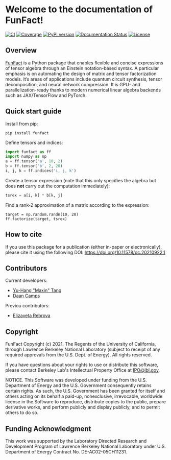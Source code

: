 # Welcome to the documentation of FunFact!

[![CI](https://github.com/yhtang/FunFact/actions/workflows/ci.yml/badge.svg?branch=develop)](https://github.com/yhtang/FunFact/actions/workflows/ci.yml)
[![Coverage](https://img.shields.io/endpoint?url=https://gist.githubusercontent.com/yhtang/839011f3f7a6bab680b18cbd9a45d2d3/raw/coverage-develop.json)](https://badge.fury.io/py/funfact)
[![PyPI version](https://badge.fury.io/py/funfact.svg)](https://badge.fury.io/py/funfact)
[![Documentation Status](https://readthedocs.org/projects/funfact/badge/?version=latest)](https://funfact.readthedocs.io/en/latest/?badge=latest)
[![License](https://img.shields.io/badge/License-BSD%203--Clause-blue.svg)](https://opensource.org/licenses/BSD-3-Clause)

## Overview

[FunFact](https://github.com/yhtang/FunFact.git) is a Python package that
enables flexible and concise expressions of tensor algebra through an Einstein
notation-based syntax. A particular emphasis is on automating the design of
matrix and tensor factorization models.  It’s areas of applications include
quantum circuit synthesis, tensor decomposition, and neural network
compression. It is GPU- and parallelization-ready thanks to modern numerical
linear algebra backends such as JAX/TensorFlow and PyTorch.
<!-- To this end, it leverages randomized combinatorial optimization
and stochastic gradient-based methods. -->

## Quick start guide

Install from pip:

```
pip install funfact
```

Define tensors and indices:

``` py
import funfact as ff
import numpy as np
a = ff.tensor('a', 10, 2)
b = ff.tensor('b', 2, 20)
i, j, k = ff.indices('i, j, k')
```

Create a tensor expression (note that this only specifies the algebra but
does **not** carry out the computation immediately):

``` py
tsrex = a[i, k] * b[k, j]
```

Find a rank-2 approximation of a matrix according to the expression:

```
target = np.random.randn(10, 20)
ff.factorize(target, tsrex)
```

<!-- ## Indices and tables

* :ref:`genindex`
* :ref:`modindex`
* :ref:`search` -->


## How to cite

If you use this package for a publication (either in-paper or electronically), please cite it using the following DOI: https://doi.org/10.11578/dc.20210922.1

## Contributors

Current developers:

- [Yu-Hang "Maxin" Tang](https://github.com/yhtang)
- [Daan Camps](https://github.com/campsd)

Previou contributors:

- [Elizaveta Rebrova](https://github.com/erebrova)


## Copyright

FunFact Copyright (c) 2021, The Regents of the University of California,
through Lawrence Berkeley National Laboratory (subject to receipt of
any required approvals from the U.S. Dept. of Energy). All rights reserved.

If you have questions about your rights to use or distribute this software,
please contact Berkeley Lab's Intellectual Property Office at
IPO@lbl.gov.

NOTICE.  This Software was developed under funding from the U.S. Department
of Energy and the U.S. Government consequently retains certain rights.  As
such, the U.S. Government has been granted for itself and others acting on
its behalf a paid-up, nonexclusive, irrevocable, worldwide license in the
Software to reproduce, distribute copies to the public, prepare derivative 
works, and perform publicly and display publicly, and to permit others to do so.

## Funding Acknowledgment

This work was supported by the Laboratory Directed Research and Development Program of Lawrence Berkeley National Laboratory under U.S. Department of Energy Contract No. DE-AC02-05CH11231.



<!-- For full documentation visit [mkdocs.org](https://www.mkdocs.org).

## Commands

* `mkdocs new [dir-name]` - Create a new project.
* `mkdocs serve` - Start the live-reloading docs server.
* `mkdocs build` - Build the documentation site.
* `mkdocs -h` - Print help message and exit.

## Project layout

    mkdocs.yml    # The configuration file.
    docs/
        index.md  # The documentation homepage.
        ...       # Other markdown pages, images and other files. -->
